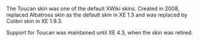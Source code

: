 The Toucan skin was one of the default XWiki skins. Created in 2008, replaced Albatross skin as the default skin in XE 1.3 and was replaced by Colibri skin in XE 1.9.3.

Support for Toucan was maintained until XE 4.3, when the skin was retired.

